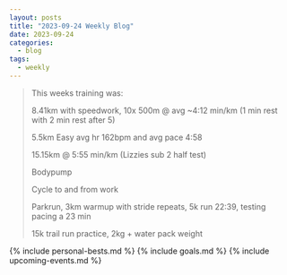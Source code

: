 ```yaml
---
layout: posts
title: "2023-09-24 Weekly Blog"
date: 2023-09-24
categories:
  - blog
tags:
  - weekly
---
```


> This weeks training was:
>
> 8.41km with speedwork, 10x 500m @ avg ~4:12 min/km (1 min rest with 2 min rest after 5)
>
> 5.5km Easy avg hr 162bpm and avg pace 4:58
>
> 15.15km @ 5:55 min/km (Lizzies sub 2 half test)
>
> Bodypump
>
> Cycle to and from work
>
> Parkrun, 3km warmup with stride repeats, 5k run 22:39, testing pacing a 23 min
>
> 15k trail run practice, 2kg + water pack weight



{% include personal-bests.md %}
{% include goals.md %}
{% include upcoming-events.md %}
